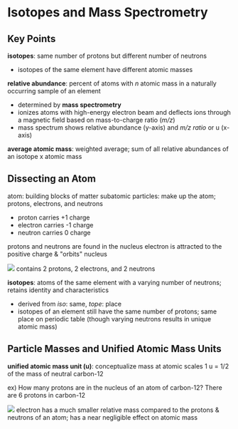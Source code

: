 # Isotopes and Mass Spectrometry
## Key Points
**isotopes**: same number of protons but different number of neutrons
- isotopes of the same element have different atomic masses

**relative abundance**: percent of atoms with _n_ atomic mass in a naturally occurring sample of an element
- determined by **mass spectrometry**
- ionizes atoms with high-energy electron beam and deflects ions through a magnetic field based on mass-to-charge ratio (_m/z_)
- mass spectrum shows relative abundance (y-axis) and _m/z ratio_ or u (x-axis)

**average atomic mass**: weighted average; sum of all relative abundances of an isotope x atomic mass

## Dissecting an Atom
atom: building blocks of matter
subatomic particles: make up the atom; protons, electrons, and neutrons
- proton carries +1 charge
- electron carries -1 charge
- neutron carries 0 charge

protons and neutrons are found in the nucleus
electron is attracted to the positive charge & "orbits" nucleus

![](https://cdn.kastatic.org/ka-perseus-images/f5f6ce47564ae6a90b779870c2469206ce034b52.png)
contains 2 protons, 2 electrons, and 2 neutrons

**isotopes**: atoms of the same element with a varying number of neutrons; retains identity and characteristics 
- derived from _iso_: same, _tope_: place
- isotopes of an element still have the same number of protons; same place on periodic table (though varying neutrons results in unique atomic mass)

## Particle Masses and Unified Atomic Mass Units
**unified atomic mass unit (u)**: conceptualize mass at atomic scales
1 u = 1/2 of the mass of neutral carbon-12 

ex) How many protons are in the nucleus of an atom of carbon-12?
There are 6 protons in carbon-12

![](..\..\..\.pastes\2021-07-11-19-04-03.png)
electron has a much smaller relative mass compared to the protons & neutrons of an atom; has a near negligible effect on atomic mass
